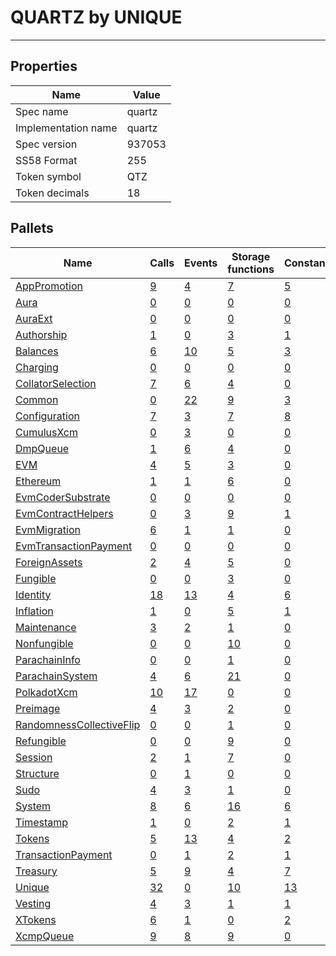 # QUARTZ by UNIQUE

---------

## Properties
| Name | Value |
| -------- | -------- |
| Spec name     | quartz     |
| Implementation name     | quartz     |
| Spec version     | 937053     |
| SS58 Format     | 255     |
| Token symbol      | QTZ     |
| Token decimals      | 18     |

## Pallets
| Name | Calls | Events | Storage functions | Constants | Errors |
| -------- | -------- | -------- | -------- | -------- | -------- |
| [AppPromotion](apppromotion.md) | [9](apppromotion.md#calls) | [4](apppromotion.md#events) | [7](apppromotion.md#storage-functions) | [5](apppromotion.md#constants) | [7](apppromotion.md#errors) |
| [Aura](aura.md) | [0](aura.md#calls) | [0](aura.md#events) | [0](aura.md#storage-functions) | [0](aura.md#constants) | [0](aura.md#errors) |
| [AuraExt](auraext.md) | [0](auraext.md#calls) | [0](auraext.md#events) | [0](auraext.md#storage-functions) | [0](auraext.md#constants) | [0](auraext.md#errors) |
| [Authorship](authorship.md) | [1](authorship.md#calls) | [0](authorship.md#events) | [3](authorship.md#storage-functions) | [1](authorship.md#constants) | [7](authorship.md#errors) |
| [Balances](balances.md) | [6](balances.md#calls) | [10](balances.md#events) | [5](balances.md#storage-functions) | [3](balances.md#constants) | [8](balances.md#errors) |
| [Charging](charging.md) | [0](charging.md#calls) | [0](charging.md#events) | [0](charging.md#storage-functions) | [0](charging.md#constants) | [0](charging.md#errors) |
| [CollatorSelection](collatorselection.md) | [7](collatorselection.md#calls) | [6](collatorselection.md#events) | [4](collatorselection.md#storage-functions) | [0](collatorselection.md#constants) | [13](collatorselection.md#errors) |
| [Common](common.md) | [0](common.md#calls) | [22](common.md#events) | [9](common.md#storage-functions) | [3](common.md#constants) | [37](common.md#errors) |
| [Configuration](configuration.md) | [7](configuration.md#calls) | [3](configuration.md#events) | [7](configuration.md#storage-functions) | [8](configuration.md#constants) | [1](configuration.md#errors) |
| [CumulusXcm](cumulusxcm.md) | [0](cumulusxcm.md#calls) | [3](cumulusxcm.md#events) | [0](cumulusxcm.md#storage-functions) | [0](cumulusxcm.md#constants) | [0](cumulusxcm.md#errors) |
| [DmpQueue](dmpqueue.md) | [1](dmpqueue.md#calls) | [6](dmpqueue.md#events) | [4](dmpqueue.md#storage-functions) | [0](dmpqueue.md#constants) | [2](dmpqueue.md#errors) |
| [EVM](evm.md) | [4](evm.md#calls) | [5](evm.md#events) | [3](evm.md#storage-functions) | [0](evm.md#constants) | [11](evm.md#errors) |
| [Ethereum](ethereum.md) | [1](ethereum.md#calls) | [1](ethereum.md#events) | [6](ethereum.md#storage-functions) | [0](ethereum.md#constants) | [2](ethereum.md#errors) |
| [EvmCoderSubstrate](evmcodersubstrate.md) | [0](evmcodersubstrate.md#calls) | [0](evmcodersubstrate.md#events) | [0](evmcodersubstrate.md#storage-functions) | [0](evmcodersubstrate.md#constants) | [2](evmcodersubstrate.md#errors) |
| [EvmContractHelpers](evmcontracthelpers.md) | [0](evmcontracthelpers.md#calls) | [3](evmcontracthelpers.md#events) | [9](evmcontracthelpers.md#storage-functions) | [1](evmcontracthelpers.md#constants) | [3](evmcontracthelpers.md#errors) |
| [EvmMigration](evmmigration.md) | [6](evmmigration.md#calls) | [1](evmmigration.md#events) | [1](evmmigration.md#storage-functions) | [0](evmmigration.md#constants) | [3](evmmigration.md#errors) |
| [EvmTransactionPayment](evmtransactionpayment.md) | [0](evmtransactionpayment.md#calls) | [0](evmtransactionpayment.md#events) | [0](evmtransactionpayment.md#storage-functions) | [0](evmtransactionpayment.md#constants) | [0](evmtransactionpayment.md#errors) |
| [ForeignAssets](foreignassets.md) | [2](foreignassets.md#calls) | [4](foreignassets.md#events) | [5](foreignassets.md#storage-functions) | [0](foreignassets.md#constants) | [4](foreignassets.md#errors) |
| [Fungible](fungible.md) | [0](fungible.md#calls) | [0](fungible.md#events) | [3](fungible.md#storage-functions) | [0](fungible.md#constants) | [7](fungible.md#errors) |
| [Identity](identity.md) | [18](identity.md#calls) | [13](identity.md#events) | [4](identity.md#storage-functions) | [6](identity.md#constants) | [18](identity.md#errors) |
| [Inflation](inflation.md) | [1](inflation.md#calls) | [0](inflation.md#events) | [5](inflation.md#storage-functions) | [1](inflation.md#constants) | [0](inflation.md#errors) |
| [Maintenance](maintenance.md) | [3](maintenance.md#calls) | [2](maintenance.md#events) | [1](maintenance.md#storage-functions) | [0](maintenance.md#constants) | [0](maintenance.md#errors) |
| [Nonfungible](nonfungible.md) | [0](nonfungible.md#calls) | [0](nonfungible.md#events) | [10](nonfungible.md#storage-functions) | [0](nonfungible.md#constants) | [3](nonfungible.md#errors) |
| [ParachainInfo](parachaininfo.md) | [0](parachaininfo.md#calls) | [0](parachaininfo.md#events) | [1](parachaininfo.md#storage-functions) | [0](parachaininfo.md#constants) | [0](parachaininfo.md#errors) |
| [ParachainSystem](parachainsystem.md) | [4](parachainsystem.md#calls) | [6](parachainsystem.md#events) | [21](parachainsystem.md#storage-functions) | [0](parachainsystem.md#constants) | [8](parachainsystem.md#errors) |
| [PolkadotXcm](polkadotxcm.md) | [10](polkadotxcm.md#calls) | [17](polkadotxcm.md#events) | [0](polkadotxcm.md#storage-functions) | [0](polkadotxcm.md#constants) | [13](polkadotxcm.md#errors) |
| [Preimage](preimage.md) | [4](preimage.md#calls) | [3](preimage.md#events) | [2](preimage.md#storage-functions) | [0](preimage.md#constants) | [6](preimage.md#errors) |
| [RandomnessCollectiveFlip](randomnesscollectiveflip.md) | [0](randomnesscollectiveflip.md#calls) | [0](randomnesscollectiveflip.md#events) | [1](randomnesscollectiveflip.md#storage-functions) | [0](randomnesscollectiveflip.md#constants) | [0](randomnesscollectiveflip.md#errors) |
| [Refungible](refungible.md) | [0](refungible.md#calls) | [0](refungible.md#events) | [9](refungible.md#storage-functions) | [0](refungible.md#constants) | [5](refungible.md#errors) |
| [Session](session.md) | [2](session.md#calls) | [1](session.md#events) | [7](session.md#storage-functions) | [0](session.md#constants) | [5](session.md#errors) |
| [Structure](structure.md) | [0](structure.md#calls) | [1](structure.md#events) | [0](structure.md#storage-functions) | [0](structure.md#constants) | [5](structure.md#errors) |
| [Sudo](sudo.md) | [4](sudo.md#calls) | [3](sudo.md#events) | [1](sudo.md#storage-functions) | [0](sudo.md#constants) | [1](sudo.md#errors) |
| [System](system.md) | [8](system.md#calls) | [6](system.md#events) | [16](system.md#storage-functions) | [6](system.md#constants) | [6](system.md#errors) |
| [Timestamp](timestamp.md) | [1](timestamp.md#calls) | [0](timestamp.md#events) | [2](timestamp.md#storage-functions) | [1](timestamp.md#constants) | [0](timestamp.md#errors) |
| [Tokens](tokens.md) | [5](tokens.md#calls) | [13](tokens.md#events) | [4](tokens.md#storage-functions) | [2](tokens.md#constants) | [8](tokens.md#errors) |
| [TransactionPayment](transactionpayment.md) | [0](transactionpayment.md#calls) | [1](transactionpayment.md#events) | [2](transactionpayment.md#storage-functions) | [1](transactionpayment.md#constants) | [0](transactionpayment.md#errors) |
| [Treasury](treasury.md) | [5](treasury.md#calls) | [9](treasury.md#events) | [4](treasury.md#storage-functions) | [7](treasury.md#constants) | [5](treasury.md#errors) |
| [Unique](unique.md) | [32](unique.md#calls) | [0](unique.md#events) | [10](unique.md#storage-functions) | [13](unique.md#constants) | [3](unique.md#errors) |
| [Vesting](vesting.md) | [4](vesting.md#calls) | [3](vesting.md#events) | [1](vesting.md#storage-functions) | [1](vesting.md#constants) | [6](vesting.md#errors) |
| [XTokens](xtokens.md) | [6](xtokens.md#calls) | [1](xtokens.md#events) | [0](xtokens.md#storage-functions) | [2](xtokens.md#constants) | [19](xtokens.md#errors) |
| [XcmpQueue](xcmpqueue.md) | [9](xcmpqueue.md#calls) | [8](xcmpqueue.md#events) | [9](xcmpqueue.md#storage-functions) | [0](xcmpqueue.md#constants) | [5](xcmpqueue.md#errors) |